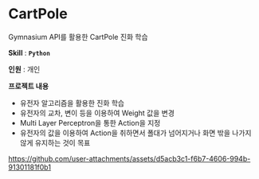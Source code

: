 # CartPole
Gymnasium API를 활용한 CartPole 진화 학습


**Skill** : **`Python`**

**인원** : 개인

**프로젝트 내용**

- 유전자 알고리즘을 활용한 진화 학습
- 유전자의 교차, 변이 등을 이용하여 Weight 값을 변경
- Multi Layer Perceptron을  통한 Action을 지정
- 유전자의 값을 이용하여 Action을 취하면서 폴대가 넘어지거나 화면 밖을 나가지 않게 유지하는 것이 목표

https://github.com/user-attachments/assets/d5acb3c1-f6b7-4606-994b-91301181f0b1

